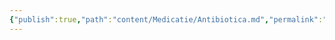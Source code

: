 ```yaml
---
{"publish":true,"path":"content/Medicatie/Antibiotica.md","permalink":"/content/medicatie/antibiotica/","title":"Antibiotica","draft":true,"tags":["Medicatie/Antibiotica","draft"]}
---
```


